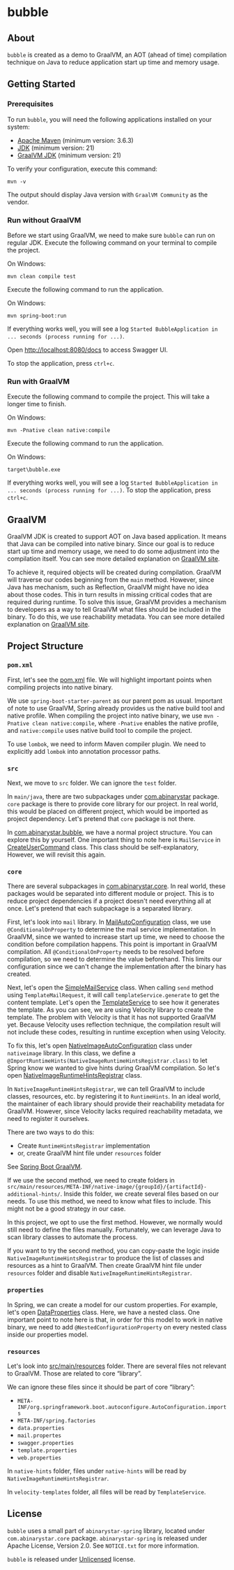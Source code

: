 # bubble

## About

`bubble` is created as a demo to GraalVM, an AOT (ahead of time) compilation technique on Java to reduce application
start up time and memory usage.

## Getting Started

### Prerequisites

To run `bubble`, you will need the following applications installed on your system:

- [Apache Maven](https://maven.apache.org/download.cgi) (minimum version: 3.6.3)
- [JDK](https://jdk.java.net/archive/) (minimum version: 21)
- [GraalVM JDK](https://github.com/graalvm/graalvm-ce-builds/releases/) (minimum version: 21)

To verify your configuration, execute this command:

```shell
mvn -v
```

The output should display Java version with `GraalVM Community` as the vendor.

### Run without GraalVM

Before we start using GraalVM, we need to make sure `bubble` can run on regular JDK. Execute the following command on
your terminal to compile the project.

On Windows:

```shell
mvn clean compile test
```

Execute the following command to run the application.

On Windows:

```shell
mvn spring-boot:run
```

If everything works well, you will see a log `Started BubbleApplication in ... seconds (process running for ...)`.

Open [http://localhost:8080/docs](http://localhost:8080/docs) to access Swagger UI.

To stop the application, press `ctrl+c`.

### Run with GraalVM

Execute the following command to compile the project. This will take a longer time to finish.

On Windows:

```shell
mvn -Pnative clean native:compile
```

Execute the following command to run the application.

On Windows:

```shell
target\bubble.exe
```

If everything works well, you will see a log `Started BubbleApplication in ... seconds (process running for ...)`. To
stop the application, press `ctrl+c`.

## GraalVM

GraalVM JDK is created to support AOT on Java based application. It means that Java can be compiled into native binary.
Since our goal is to reduce start up time and memory usage, we need to do some adjustment into the compilation itself.
You can see more detailed explanation on [GraalVM site](https://www.graalvm.org/latest/reference-manual/native-image/).

To achieve it, required objects will be created during compilation. GraalVM will traverse our codes beginning from the
`main` method. However, since Java has mechanism, such as Reflection, GraalVM might have no idea about those codes. This
in turn results in missing critical codes that are required during runtime. To solve this issue, GraalVM provides a
mechanism to developers as a way to tell GraalVM what files should be included in the binary. To do this, we use
reachability metadata. You can see more detailed explanation
on [GraalVM site](https://www.graalvm.org/latest/reference-manual/native-image/metadata/).

## Project Structure

### `pom.xml`

First, let's see the [pom.xml](pom.xml) file. We will highlight important points when compiling projects into native
binary.

We use `spring-boot-starter-parent` as our parent pom as usual. Important of note to use GraalVM, Spring already
provides us the native build tool and native profile. When compiling the project into native binary, we use
`mvn -Pnative clean native:compile`, where `-Pnative` enables the native profile, and `native:compile` uses native build
tool to compile the project.

To use `lombok`, we need to inform Maven compiler plugin. We need to explicitly add `lombok` into annotation processor
paths.

### `src`

Next, we move to `src` folder. We can ignore the `test` folder.

In `main/java`, there are two subpackages under [com.abinarystar](src/main/java/com/abinarystar) package. `core` package
is there to provide core library for our project. In real world, this would be placed on different project, which would
be imported as project dependency. Let's pretend that `core` package is not there.

In [com.abinarystar.bubble](src/main/java/com/abinarystar/bubble), we have a normal project structure. You can explore
this by yourself. One important thing to note here is `MailService`
in [CreateUserCommand](src/main/java/com/abinarystar/bubble/command/user/CreateUserCommand.java) class. This class
should be self-explanatory, However, we will revisit this again.

### `core`

There are several subpackages in [com.abinarystar.core](src/main/java/com/abinarystar/core). In real world, these
packages would be separated into different module or project. This is to reduce project dependencies if a project
doesn't need everything all at once. Let's pretend that each subpackage is a separated library.

First, let's look into `mail` library.
In [MailAutoConfiguration](src/main/java/com/abinarystar/core/mail/MailAutoConfiguration.java) class, we use
`@ConditionalOnProperty` to determine the mail service implementation. In GraalVM, since we wanted to increase start up
time, we need to choose the condition before compilation happens. This point is important in GraalVM compilation. All
`@ConditionalOnProperty` needs to be resolved before compilation, so we need to determine the value beforehand. This
limits our configuration since we can't change the implementation after the binary has created.

Next, let's open the [SimpleMailService](src/main/java/com/abinarystar/core/mail/SimpleMailService.java) class. When
calling `send` method using `TemplateMailRequest`, it will call
`templateService.generate` to get the content template. Let's open
the [TemplateService](src/main/java/com/abinarystar/core/template/TemplateService.java) to see how it generates the
template. As you can see, we are using Velocity library to create the template. The problem with Velocity is that it has
not supported GraalVM yet. Because Velocity uses reflection technique, the compilation result will not include these
codes, resulting in runtime exception when using Velocity.

To fix this, let's
open [NativeImageAutoConfiguration](src/main/java/com/abinarystar/core/nativeimage/NativeImageAutoConfiguration.java)
class under `nativeimage` library. In this class, we define a
`@ImportRuntimeHints(NativeImageRuntimeHintsRegistrar.class)` to let Spring know we wanted to give hints during GraalVM
compilation. So let's
open [NativeImageRuntimeHintsRegistrar](src/main/java/com/abinarystar/core/nativeimage/NativeImageRuntimeHintsRegistrar.java)
class.

In `NativeImageRuntimeHintsRegistrar`, we can tell GraalVM to include classes, resources, etc. by registering it to
`RuntimeHints`. In an ideal world, the maintainer of each library should provide their reachability metadata for
GraalVM. However, since Velocity lacks required reachability metadata, we need to register it ourselves.

There are two ways to do this:

- Create `RuntimeHintsRegistrar` implementation
- or, create GraalVM hint file under `resources` folder

See [Spring Boot GraalVM](https://docs.spring.io/spring-boot/reference/packaging/native-image/advanced-topics.html#packaging.native-image.advanced.custom-hints).

If we use the second method, we need to create folders in
`src/main/resources/META-INF/native-image/{groupId}/{artifactId}-additional-hints/`. Inside this folder, we create
several files based on our needs. To use this method, we need to know what files to include. This might not be a good
strategy in our case.

In this project, we opt to use the first method. However, we normally would still need to define the files manually.
Fortunately, we can leverage Java to scan library classes to automate the process.

If you want to try the second method, you can copy-paste the logic inside `NativeImageRuntimeHintsRegistrar` to produce
the list of classes and resources as a hint to GraalVM. Then create GraalVM hint file under `resources` folder and
disable `NativeImageRuntimeHintsRegistrar`.

### `properties`

In Spring, we can create a model for our custom properties. For example, let's
open [DataProperties](src/main/java/com/abinarystar/core/data/DataProperties.java) class. Here, we have a nested class.
One important point to note here is that, in order for this model to work in native binary, we need to add
`@NestedConfigurationProperty` on every nested class inside our properties model.

### `resources`

Let's look into [src/main/resources](src/main/resources) folder. There are several files not relevant to GraalVM. Those
are related to core “library”.

We can ignore these files since it should be part of core “library”:

- `META-INF/org.springframework.boot.autoconfigure.AutoConfiguration.imports`
- `META-INF/spring.factories`
- `data.properties`
- `mail.propertes`
- `swagger.properties`
- `template.properties`
- `web.properties`

In `native-hints` folder, files under `native-hints` will be read by `NativeImageRuntimeHintsRegistrar`.

In `velocity-templates` folder, all files will be read by `TemplateService`.

## License

`bubble` uses a small part of `abinarystar-spring` library, located under `com.abinarystar.core` package.
`abinarystar-spring` is released under Apache License, Version 2.0. See `NOTICE.txt` for more information.

`bubble` is released under [Unlicensed](UNLICENSE.txt) license.
